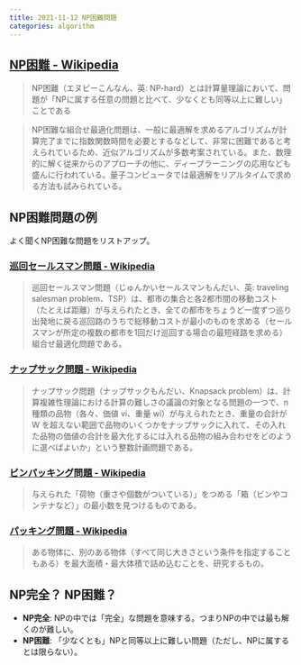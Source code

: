 ```yaml
---
title: 2021-11-12 NP困難問題
categories: algorithm
---
```


## [NP困難 - Wikipedia](https://ja.wikipedia.org/wiki/NP%E5%9B%B0%E9%9B%A3)

> NP困難（エヌピーこんなん、英: NP-hard）とは計算量理論において、問題が「NPに属する任意の問題と比べて、少なくとも同等以上に難しい」ことである

> NP困難な組合せ最適化問題は、一般に最適解を求めるアルゴリズムが計算完了までに指数関数時間を必要とするなどして、非常に困難であると考えられているため、近似アルゴリズムが多数考案されている。また、数理的に解く従来からのアプローチの他に、ディープラーニングの応用なども盛んに行われている。量子コンピュータでは最適解をリアルタイムで求める方法も試みられている。

## NP困難問題の例

よく聞くNP困難な問題をリストアップ。

### [巡回セールスマン問題 - Wikipedia](https://ja.wikipedia.org/wiki/%E5%B7%A1%E5%9B%9E%E3%82%BB%E3%83%BC%E3%83%AB%E3%82%B9%E3%83%9E%E3%83%B3%E5%95%8F%E9%A1%8C)

> 巡回セールスマン問題（じゅんかいセールスマンもんだい、英: traveling salesman problem、TSP）は、都市の集合と各2都市間の移動コスト（たとえば距離）が与えられたとき、全ての都市をちょうど一度ずつ巡り出発地に戻る巡回路のうちで総移動コストが最小のものを求める（セールスマンが所定の複数の都市を1回だけ巡回する場合の最短経路を求める）組合せ最適化問題である。

### [ナップサック問題 - Wikipedia](https://ja.wikipedia.org/wiki/%E3%83%8A%E3%83%83%E3%83%97%E3%82%B5%E3%83%83%E3%82%AF%E5%95%8F%E9%A1%8C)

> ナップサック問題（ナップサックもんだい、Knapsack problem）は、計算複雑性理論における計算の難しさの議論の対象となる問題の一つで、n 種類の品物（各々、価値 vi、重量 wi）が与えられたとき、重量の合計が W を超えない範囲で品物のいくつかをナップサックに入れて、その入れた品物の価値の合計を最大化するには入れる品物の組み合わせをどのように選べばよいか」という整数計画問題である。

### [ビンパッキング問題 - Wikipedia](https://ja.wikipedia.org/wiki/%E3%83%93%E3%83%B3%E3%83%91%E3%83%83%E3%82%AD%E3%83%B3%E3%82%B0%E5%95%8F%E9%A1%8C)

> 与えられた「荷物（重さや個数がついている）」をつめる「箱（ビンやコンテナなど）」の最小数を見つけるものである。

### [パッキング問題 - Wikipedia](https://ja.wikipedia.org/wiki/%E3%83%91%E3%83%83%E3%82%AD%E3%83%B3%E3%82%B0%E5%95%8F%E9%A1%8C)

> ある物体に、別のある物体（すべて同じ大きさという条件を指定することもある）を最大面積・最大体積で詰め込むことを、研究するもの。

## NP完全？ NP困難？

- **NP完全**: NPの中では「完全」な問題を意味する。つまりNPの中では最も解くのが難しい。
- **NP困難**: 「少なくとも」NPと同等以上に難しい問題（ただし、NPに属するとは限らない）。

